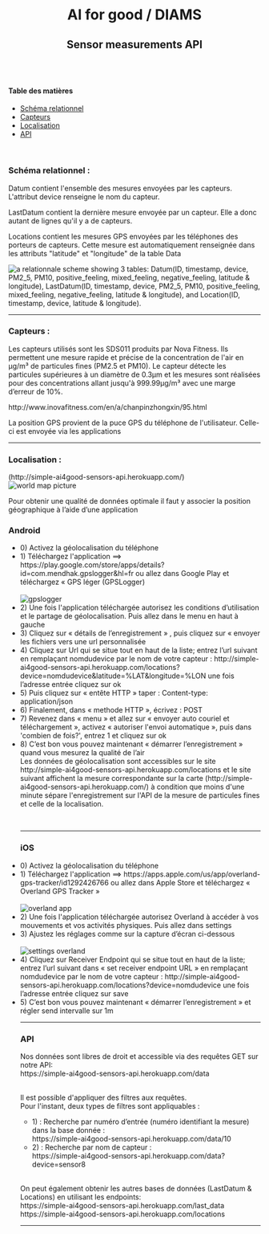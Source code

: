 <h1 align="center">AI for good / DIAMS</h1>
<h2 align="center">Sensor measurements API</h2>

<br />
<br />
<h4>Table des matières</h4>
<ul>
<li><a href="#scheme">Schéma relationnel</a></li>
<li><a href="#sensors">Capteurs</a></li>
<li><a href="#locations">Localisation</a></li>
<li><a href="#api">API</a></li>
</ul>
<br />
<h3 name="scheme">Schéma relationnel :</h3>
<p> Datum contient l'ensemble des mesures envoyées par les capteurs. L'attribut device renseigne le nom du capteur. </p>
<p> LastDatum contient la dernière mesure envoyée par un capteur. Elle a donc autant de lignes qu'il y a de capteurs. </p>
<p> Locations contient les mesures GPS envoyées par les téléphones des porteurs de capteurs. Cette mesure est automatiquement renseignée dans les attributs "latitude" et "longitude" de la table Data </p>

<img src="https://zupimages.net/up/19/29/09qm.jpg" alt="a relationnale scheme showing 3 tables: Datum(ID, timestamp, device, PM2_5, PM10, positive_feeling, mixed_feeling, negative_feeling, latitude & longitude), LastDatum(ID, timestamp, device, PM2_5, PM10, positive_feeling, mixed_feeling, negative_feeling, latitude & longitude), and Location(ID, timestamp, device, latitude & longitude).">
<br />
<hr />
<h3 name="sensors">Capteurs :</h3>
<p>Les capteurs utilisés sont les SDS011 produits par Nova Fitness. Ils permettent une mesure rapide et précise de la concentration de l'air en μg/m³ de particules fines (PM2.5 et PM10).
Le capteur détecte les particules supérieures à un diamètre de 0.3μm et les mesures sont réalisées pour des concentrations allant jusqu'à 999.99μg/m³ avec une marge d’erreur de 10%.</p>
<p> http://www.inovafitness.com/en/a/chanpinzhongxin/95.html </p>
<p> La position GPS provient de la puce GPS du téléphone de l'utilisateur. Celle-ci est envoyée via les applications 

<br />
<hr />
<h3 name="locations">Localisation :</h3>(http://simple-ai4good-sensors-api.herokuapp.com/)</br>
<img src='https://zupimages.net/up/19/29/8be3.jpg' alt='world map picture' />
<p>Pour obtenir une qualité de données optimale il faut y associer la position géographique à l’aide d’une application
  <br>
  <h3>Android</h3>
  <ul>
  <li>0) Activez la géolocalisation du téléphone
  <li>1) Téléchargez l'application ==> https://play.google.com/store/apps/details?id=com.mendhak.gpslogger&hl=fr ou allez dans Google      Play et téléchargez « GPS léger (GPSLogger) </li></br>
    <img src="https://zupimages.net/up/19/30/te6d.png" alt='gpslogger'/></br>
  <li>2) Une fois l'application téléchargée autorisez les conditions d’utilisation et le partage de géolocalisation. Puis allez dans le menu en haut à gauche</li> 
  <li>3) Cliquez sur « détails de l’enregistrement » , puis cliquez sur « envoyer les fichiers vers une url personnalisée</li>
  <li>4) Cliquez sur Url qui se situe tout en haut de la liste; entrez l’url suivant en remplaçant nomdudevice par le nom de votre capteur : http://simple-ai4good-sensors-api.herokuapp.com/locations?device=nomdudevice&latitude=%LAT&longitude=%LON une fois l’adresse entrée cliquez sur ok</li>
  <li>5) Puis cliquez sur « entête HTTP » taper : Content-type: application/json</li>
  <li>6) Finalement, dans « methode HTTP », écrivez : POST</li>
  <li>7) Revenez dans « menu » et allez sur « envoyer auto couriel et téléchargement », activez « autoriser l'envoi automatique », puis dans 'combien de fois?', entrez 1 et cliquez sur ok</li>
  <li>8) C’est bon vous pouvez maintenant « démarrer l’enregistrement » quand vous mesurez la qualité de l’air</li>
  Les données de géolocalisation sont accessibles sur le site http://simple-ai4good-sensors-api.herokuapp.com/locations et le site suivant affichent la mesure correspondante sur la carte (http://simple-ai4good-sensors-api.herokuapp.com/) à condition que moins d'une minute sépare l'enregistrement sur l'API de la mesure de particules fines et celle de la localisation.</p>
<br />
<hr />
<h3>iOS</h3>
<li>0) Activez la géolocalisation du téléphone
<li>1) Téléchargez l'application ==> https://apps.apple.com/us/app/overland-gps-tracker/id1292426766 ou allez dans Apple Store et téléchargez « Overland GPS Tracker »</li></br>
<img src="https://zupimages.net/up/19/30/p3hh.png" alt='overland app'/></br>
<li>2) Une fois l'application téléchargée autorisez Overland à accéder à vos mouvements et vos activités physiques. Puis allez dans settings</li>
<li>3) Ajustez les réglages comme sur la capture d’écran ci-dessous</li></br>
<img src="https://zupimages.net/up/19/30/yc1f.jpg" alt='settings overland'/></br>
<li>4) Cliquez sur Receiver Endpoint qui se situe tout en haut de la liste; entrez l’url suivant dans « set receiver endpoint URL » en remplaçant nomdudevice par le nom de votre capteur : http://simple-ai4good-sensors-api.herokuapp.com/locations?device=nomdudevice une fois l’adresse entrée cliquez sur save</li>
<li>5) C’est bon vous pouvez maintenant « démarrer l’enregistrement » et régler send intervalle sur 1m</li>
<hr />
<h3 name="api">API</h3>
  Nos données sont libres de droit et accessible via des requêtes GET sur notre API:</br>
  https://simple-ai4good-sensors-api.herokuapp.com/data </br></br>

Il est possible d'appliquer des filtres aux requêtes.<br />
Pour l'instant, deux types de filtres sont appliquables :
<ul>
  <li>1) : Recherche par numéro d’entrée (numéro identifiant la mesure) dans la base donnée :</li>
  https://simple-ai4good-sensors-api.herokuapp.com/data/10 

  <li>2) : Recherche par nom de capteur :</li>
https://simple-ai4good-sensors-api.herokuapp.com/data?device=sensor8 
</ul>
</br>
<p> On peut également obtenir les autres bases de données (LastDatum & Locations) en utilisant les endpoints:
  <br>
  https://simple-ai4good-sensors-api.herokuapp.com/last_data </br>
  https://simple-ai4good-sensors-api.herokuapp.com/locations </p>
<hr /> 
  

